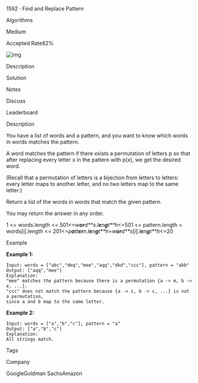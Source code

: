 1592 · Find and Replace Pattern

Algorithms

Medium

Accepted Rate82%



![img](https://js.lintcode.com/react/assets/ade1d8c6a840a106f80c427909c31dcc.svg)



Description

Solution

Notes

Discuss

Leaderboard

Description

You have a list of words and a pattern, and you want to know which words in words matches the pattern.

A word matches the pattern if there exists a permutation of letters p so that after replacing every letter x in the pattern with p(x), we get the desired word.

(Recall that a permutation of letters is a bijection from letters to letters: every letter maps to another letter, and no two letters map to the same letter.)

Return a list of the words in words that match the given pattern.

You may return the answer in any order.

1 <= words.length <= 501<=*w**or**d**s*.*l**e**n**g**t**h*<=501 <= pattern.length = words[i].length <= 201<=*p**a**tt**er**n*.*l**e**n**g**t**h*=*w**or**d**s*[*i*].*l**e**n**g**t**h*<=20

Example

**Example 1:**

```
Input: words = ["abc","deq","mee","aqq","dkd","ccc"], pattern = "abb"
Output: ["aqq","mee"]
Explanation: 
"mee" matches the pattern because there is a permutation {a -> m, b -> e, ...}. 
"ccc" does not match the pattern because {a -> c, b -> c, ...} is not a permutation,
since a and b map to the same letter.
```

**Example 2:**

```
Input: words = ["a","b","c"], pattern = "a"
Output: ["a","b","c"]
Explanation: 
All strings match.
```

Tags

Company

GoogleGoldman SachsAmazon